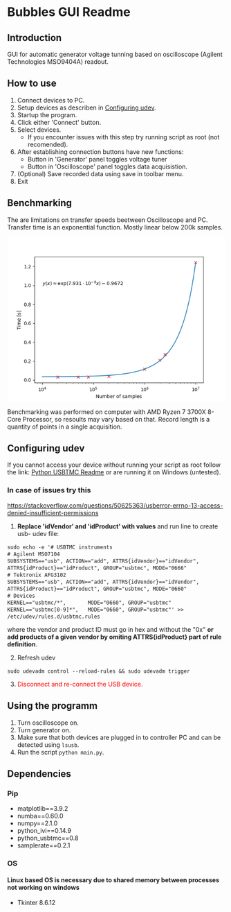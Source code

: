 # Bubbles GUI Readme
## Introduction
GUI for automatic generator voltage tunning based on oscilloscope (Agilent Technologies MSO9404A) readout.

## How to use
1. Connect devices to PC.
2. Setup devices as describen in [Configuring udev](#configuring_udev).
3. Startup the program.
4. Click either 'Connect' button.
5. Select devices.
    - If you encounter issues with this step try running script as root (not recomended).
6. After establishing connection buttons have new functions:
    - Button in 'Generator' panel toggles voltage tuner
    - Button in 'Oscilloscope' panel toggles data acquisistion.
7. (Optional) Save recorded data using save in toolbar menu.
8. Exit

## Benchmarking
The are limitations on transfer speeds beetween Oscilloscope and PC. Transfer time is an exponential function. Mostly linear below 200k samples.

![Plot with points and fitted polynomial](Benchmark.png)

Benchmarking was performed on computer with AMD Ryzen 7 3700X 8-Core Processor, so resoults may vary based on that. Record length is a quantity of points in a single acquisition.


## <a name="configuring_udev"></a>Configuring udev
If you cannot access your device without running your script as root follow the link: [Python USBTMC Readme](http://alexforencich.com/wiki/en/python-usbtmc/readme)
or are running it on Windows (untested).

### In case of issues try this
https://stackoverflow.com/questions/50625363/usberror-errno-13-access-denied-insufficient-permissions

1. **Replace 'idVendor' and 'idProduct' with values** and run line to create usb- udev file:
```console
sudo echo -e '# USBTMC instruments
# Agilent MSO7104
SUBSYSTEMS=="usb", ACTION=="add", ATTRS{idVendor}=="idVendor", ATTRS{idProduct}=="idProduct", GROUP="usbtmc", MODE="0666"
# Tektronix AFG3102
SUBSYSTEMS=="usb", ACTION=="add", ATTRS{idVendor}=="idVendor", ATTRS{idProduct}=="idProduct", GROUP="usbtmc", MODE="0660"
# Devices
KERNEL=="usbtmc/*",       MODE="0660", GROUP="usbtmc"
KERNEL=="usbtmc[0-9]*",   MODE="0660", GROUP="usbtmc"' >> /etc/udev/rules.d/usbtmc.rules
```
where the vendor and product ID must go in hex and without the "0x" **or add products of a given vendor by omiting ATTRS{idProduct} part of rule definition**. 

2. Refresh udev

```console
sudo udevadm control --reload-rules && sudo udevadm trigger
```

3. <span style="color: red;">Disconnect and re-connect the USB device.</span>


## Using the programm
1. Turn oscilloscope on.
2. Turn generator on.
3. Make sure that both devices are plugged in to controller PC and can be detected using `lsusb`.
4. Run the script `python main.py`.

## Dependencies
### Pip
* matplotlib==3.9.2
* numba==0.60.0
* numpy==2.1.0
* python_ivi==0.14.9
* python_usbtmc==0.8
* samplerate==0.2.1
### OS
#### Linux based OS is necessary due to shared memory between processes not working on windows
* Tkinter 8.6.12
